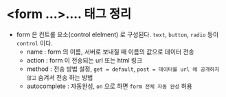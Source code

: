 # <form ...>....</form> 태그 정리
 - form 은 컨트롤 요소(control elelment) 로 구성된다. `text`, `button`, `radio` 등이 `control` 이다.  
    - name :  form 의 이름, 서버로 보내질 때 이름의 값으로 데이터 전송
    - action : form 이 전송되는 url 또는 html 링크
    - method : 전송 방법 설정, `get = default`, `post = 데이터를 url 에 공개하지 않고` 숨겨서 전송 하는 방법
    - autocomplete : 자동완성, `on` 으로 하면 `form 전체 자동 완성` 허용

